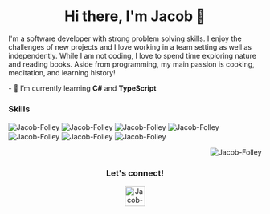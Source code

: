 <h1 align="center">Hi there, I'm Jacob 👋 </h1>

<!--
**Jacob-Folley/Jacob-Folley** is a ✨ _special_ ✨ repository because its `README.md` (this file) appears on your GitHub profile.
-->
I'm a software developer with strong problem solving skills. I enjoy the challenges of new projects and I love working in a team setting as well as independently. While I am not coding, I love to spend time exploring nature and reading books. Aside from programming, my main passion is cooking, meditation, and learning history!

<p align="left">
  - 🌱 I’m currently learning <b>C#</b> and <b>TypeScript</b>
</p>
<h3>Skills</h3>
<img align="center" alt="Jacob-Folley" src="https://img.icons8.com/fluency/344/python.png" />
<img align="center" alt="Jacob-Folley" src="https://cdn.iconscout.com/icon/free/png-128/django-11-1175036.png" />
<img align="center" alt="Jacob-Folley" src="https://cdn.iconscout.com/icon/free/png-128/javascript-1-225993.png" />
<img align="center" alt="Jacob-Folley" src="https://cdn.iconscout.com/icon/free/png-128/logo-1889531-1597591.png" />
<img align="center" alt="Jacob-Folley" src="https://cdn.iconscout.com/icon/free/png-128/html5-2474805-2056091.png" />
<img align="center" alt="Jacob-Folley" src="https://cdn.iconscout.com/icon/free/png-128/css3-2474815-2056054.png" />
<img align="center" alt="Jacob-Folley" src="https://cdn.iconscout.com/icon/free/png-128/sql-file-2917473-2420443.png" />
<p align="right">
  <img align="center" alt="Jacob-Folley" src="https://media0.giphy.com/media/qgQUggAC3Pfv687qPC/giphy.gif?cid=ecf05e47z6cew3726trkorl2g6fx533ax2ftttyebt8jwblh&rid=giphy.gif&ct=g" />
</p>

<h3 align="center">
  Let's connect!
</h3>
<p align="center">
  <a href="https://www.linkedin.com/in/jacobfolley" align="center"><img align="center" alt="Jacob-Folley" width="40px"      src="https://img.icons8.com/fluency/344/linkedin.png" /></a>
</p>

<!--
Here are some ideas to get you started:

- 🔭 I’m currently working on ...
- 🌱 I’m currently learning ...
- 👯 I’m looking to collaborate on ...
- 🤔 I’m looking for help with ...
- 💬 Ask me about ...
- 📫 How to reach me: ...
- 😄 Pronouns: ...
- ⚡ Fun fact: ...
-->
